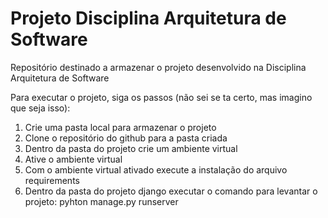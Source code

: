 # Projeto Disciplina Arquitetura de Software
Repositório destinado a armazenar o projeto desenvolvido na Disciplina Arquitetura de Software

Para executar o projeto, siga os passos (não sei se ta certo, mas imagino que seja isso):

1. Crie uma pasta local para armazenar o projeto
2. Clone o repositório do github para a pasta criada
3. Dentro da pasta do projeto crie um ambiente virtual
4. Ative o ambiente virtual
5. Com o ambiente virtual ativado execute a instalação do arquivo requirements
6. Dentro da pasta do projeto django executar o comando para levantar o projeto: pyhton manage.py runserver
